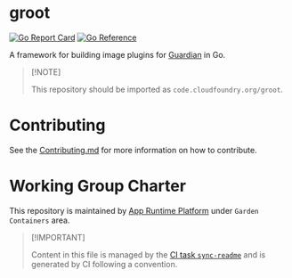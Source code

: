 # groot

[![Go Report
Card](https://goreportcard.com/badge/code.cloudfoundry.org/groot)](https://goreportcard.com/report/code.cloudfoundry.org/groot)
[![Go
Reference](https://pkg.go.dev/badge/code.cloudfoundry.org/groot.svg)](https://pkg.go.dev/code.cloudfoundry.org/groot)

A framework for building image plugins for
[Guardian](https://github.com/cloudfoundry/guardian) in Go.

> \[!NOTE\]
>
> This repository should be imported as `code.cloudfoundry.org/groot`.

# Contributing

See the [Contributing.md](./.github/CONTRIBUTING.md) for more
information on how to contribute.

# Working Group Charter

This repository is maintained by [App Runtime
Platform](https://github.com/cloudfoundry/community/blob/main/toc/working-groups/app-runtime-platform.md)
under `Garden Containers` area.

> \[!IMPORTANT\]
>
> Content in this file is managed by the [CI task
> `sync-readme`](https://github.com/cloudfoundry/wg-app-platform-runtime-ci/blob/c83c224ad06515ed52f51bdadf6075f56300ec93/shared/tasks/sync-readme/metadata.yml)
> and is generated by CI following a convention.
